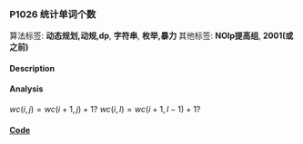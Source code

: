 ### P1026 统计单词个数

算法标签: **动态规划,动规,dp**, **字符串**, **枚举,暴力**
其他标签: **NOIp提高组**, **2001(或之前)**


#### Description

#### Analysis



$wc(i, j) = wc(i + 1, j) + 1?$
$wc(i, l) = wc(i + 1, l - 1) + 1?$

#### [Code](../cpp/p1026.cpp) 

